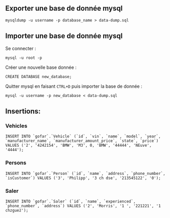 ## Exporter une base de donnée mysql
```
mysqldump -u username -p database_name > data-dump.sql
```

## Importer une base de donnée mysql 

Se connecter :
```
mysql -u root -p
```
Créer une nouvelle base donnée :
```
CREATE DATABASE new_database;
```
Quitter mysql en faisant ```CTRL+D``` puis importer la base de donnée :
```
mysql -u username -p new_database < data-dump.sql

```

## Insertions:

### Vehicles
```
INSERT INTO `gofar`.`Vehicle` (`id`, `vin`, `name`, `model`, `year`, `manufacturer_name`, `manufacturer_amount_price`, `state`, `price`) VALUES ('2', '4242154', 'BMW', 'M3', 0, 'BMW', '44444', 'NEuve', '4444');
```

### Persons
```
INSERT INTO `gofar`.`Person` (`id`, `name`, `address`, `phone_number`, `isCustomer`) VALUES ('3', 'Philipp', '3 ch dse', '213545122', '0');
```

### Saler

```
INSERT INTO `gofar`.`Saler` (`id`, `name`, `experienced`, `phone_number`, `address`) VALUES ('2', 'Morris', '1 ', '221221', '1 chzguez');
```
